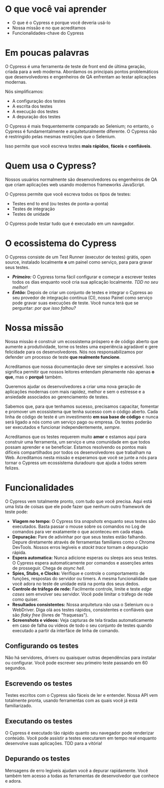 # O que você vai aprender

- O que é o Cypress e porque você deveria usá-lo
- Nossa missão e no que acreditamos
- Funcionalidades-chave do Cypress

# Em poucas palavras

O Cypress é uma ferramenta de teste de front end de última geração, criada para a web moderna. Abordamos os principais pontos problemáticos que desenvolvedores e engenheiros de QA enfrentam ao testar aplicações modernas.

Nós simplificamos:

- A configuração dos testes
- A escrita dos testes
- A execução dos testes
- A depuração dos testes

O Cypress é mais frequentemente comparado ao Selenium; no entanto, o Cypress é fundamentalmente e arquiteturalmente diferente. O Cypress não é restringido pelas mesmas restrições que o Selenium.

Isso permite que você escreva testes **mais rápidos**, **fáceis** e **confiáveis**.

# Quem usa o Cypress?

Nossos usuários normalmente são desenvolvedores ou engenheiros de QA que criam aplicações web usando modernos frameworks JavaScript.

O Cypress permite que você escreva todos os tipos de testes:

- Testes end to end (ou testes de ponta-a-ponta)
- Testes de integração
- Testes de unidade

O Cypress pode testar tudo que é executado em um navegador.

# O ecossistema do Cypress

O Cypress consiste de um Test Runner (executor de testes) grátis, open source, instalado localmente **e** um painel como serviço, para para gravar seus testes.

- ***Primeiro:*** O Cypress torna fácil configurar e começar a escrever testes todos os dias enquanto você cria sua aplicação localmente. *TDD no seu melhor!*
- ***Então:*** Depois de criar um conjunto de testes e integrar o Cypress ao seu provedor de integração contínua (CI), nosso Painel como serviço pode gravar suas execuções de teste. Você nunca terá que se perguntar: *por que isso falhou?*

# Nossa missão

Nossa missão é construir um ecossistema próspero e de código aberto que aumente a produtividade, torne os testes uma experiência agradável e gere felicidade para os desenvolvedores. Nós nos responsabilizamos por defender um processo de teste **que realmente funcione**.

Acreditamos que nossa documentação deve ser simples e acessível. Isso significa permitir que nossos leitores entendam plenamente não apenas **o que**, mas o **porquê** também.

Queremos ajudar os desenvolvedores a criar uma nova geração de aplicações modernas com mais rapidez, melhor e sem o estresse e a ansiedade associados ao gerenciamento de testes.

Sabemos que, para que tenhamos sucesso, precisamos capacitar, fomentar e promover um ecossistema que tenha sucesso com o código aberto. Cada linha de código de teste é um investimento **em sua base de código** e nunca será ligado a nós como um serviço pago ou empresa. Os testes poderão ser executados e funcionar independentemente, *sempre*.

Acreditamos que os testes requerem muito **amor** e estamos aqui para construir uma ferramenta, um serviço e uma comunidade em que todos possam aprender e se beneficiar. Estamos resolvendo os pontos mais difíceis compartilhados por todos os desenvolvedores que trabalham na Web. Acreditamos nesta missão e esperamos que você se junte a nós para tornar o Cypress um ecossistema duradouro que ajuda a todos serem felizes.

# Funcionalidades

O Cypress vem totalmente pronto, com tudo que você precisa. Aqui está uma lista de coisas que ele pode fazer que nenhum outro framework de teste pode:

- **Viagem no tempo:** O Cypress tira *snapshots* enquanto seus testes são executados. Basta passar o mouse sobre os comandos no Log de comandos para ver exatamente o que aconteceu em cada etapa.
- **Depuração:** Pare de adivinhar por que seus testes estão falhando. Depure diretamente através de ferramentas familiares como o Chrome DevTools. Nossos erros legíveis e *stackt trace* tornam a depuração rápida.
- **Espera automatica:** Nunca adicione esperas ou sleeps aos seus testes. O Cypress espera automaticamente por comandos e asserções antes de prosseguir. Chega de *async hell*.
- **Spies, Stubs, e Clocks:** Verifique e controle o comportamento de funções, respostas do servidor ou timers. A mesma funcionalidade que você adora no teste de unidade está na ponta dos seus dedos.
- **Controle de tráfego de rede:** Facilmente controle, limite e teste *edge cases* sem envolver seu servidor. Você pode limitar o tráfego de rede como quiser.
- **Resultados consistentes:** Nossa arquitetura não usa o Selenium ou o WebDriver. Diga olá aos testes rápidos, consistentes e confiáveis que são *flaky free* (livres de "fraquesas").
- **Screenshots e vídeos:** Veja capturas de tela tiradas automaticamente em caso de falha ou vídeos de todo o seu conjunto de testes quando executado a partir da interfáce de linha de comando.

## Configurando os testes

Não há servidores, drivers ou quaisquer outras dependências para instalar ou configurar. Você pode escrever seu primeiro teste passando em 60 segundos.

## Escrevendo os testes

Testes escritos com o Cypress são fáceis de ler e entender. Nossa API vem totalmente pronta, usando ferramentas com as quais você já está familiarizado.

## Executando os testes

O Cypress é executado tão rápido quanto seu navegador pode renderizar conteúdo. Você pode assistir a testes executarem em tempo real enquanto desenvolve suas aplicações. TDD para a vitória!

## Depurando os testes

Mensagens de erro legíveis ajudam você a depurar rapidamente. Você também tem acesso a todas as ferramentas de desenvolvedor que conhece e adora.
